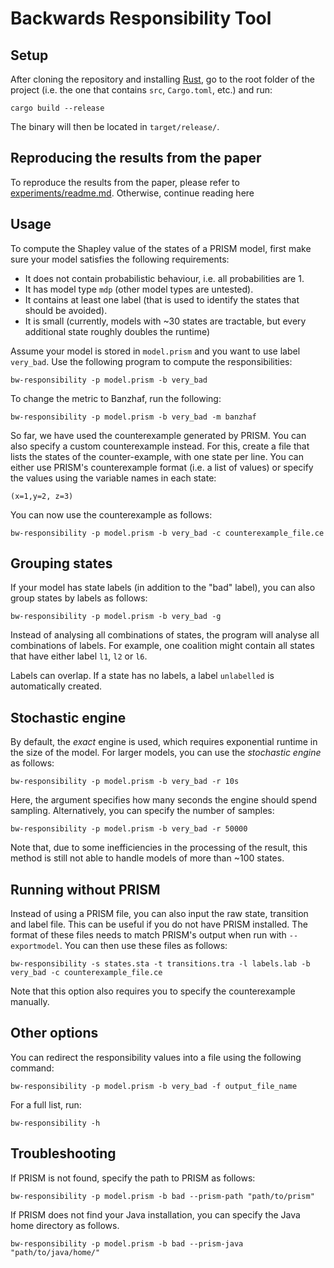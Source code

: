 # Backwards Responsibility Tool

## Setup

After cloning the repository and installing [Rust](https://rustup.rs/), go to the root folder of the project (i.e. the one that contains `src`, `Cargo.toml`, etc.) and run:

    cargo build --release

The binary will then be located in `target/release/`.

## Reproducing the results from the paper

To reproduce the results from the paper, please refer to [experiments/readme.md](experiments/readme.md). Otherwise, continue reading here

## Usage

To compute the Shapley value of the states of a PRISM model, first make sure your model satisfies the following requirements:
* It does not contain probabilistic behaviour, i.e. all probabilities are 1.
* It has model type `mdp` (other model types are untested).
* It contains at least one label (that is used to identify the states that should be avoided).
* It is small (currently, models with ~30 states are tractable, but every additional state roughly doubles the runtime)

Assume your model is stored in `model.prism` and you want to use label `very_bad`. Use the following program to compute the responsibilities:

    bw-responsibility -p model.prism -b very_bad

To change the metric to Banzhaf, run the following:

    bw-responsibility -p model.prism -b very_bad -m banzhaf

So far, we have used the counterexample generated by PRISM. You can also specify a custom counterexample instead. For this, create a file that lists the states of the counter-example, with one state per line. You can either use PRISM's counterexample format (i.e. a list of values) or specify the values using the variable names in each state:

    (x=1,y=2, z=3)

You can now use the counterexample as follows:

    bw-responsibility -p model.prism -b very_bad -c counterexample_file.ce

## Grouping states

If your model has state labels (in addition to the "bad" label), you can also group states by labels as follows:

    bw-responsibility -p model.prism -b very_bad -g

Instead of analysing all combinations of states, the program will analyse all combinations of labels. For example, one coalition might contain all states that have either label `l1`, `l2` or `l6`.

Labels can overlap. If a state has no labels, a label `unlabelled` is automatically created.

## Stochastic engine

By default, the *exact* engine is used, which requires exponential runtime in the size of the model. For larger models, you can use the *stochastic engine* as follows:

    bw-responsibility -p model.prism -b very_bad -r 10s

Here, the argument specifies how many seconds the engine should spend sampling. Alternatively, you can specify the number of samples:

    bw-responsibility -p model.prism -b very_bad -r 50000

Note that, due to some inefficiencies in the processing of the result, this method is still not able to handle models of more than ~100 states.

## Running without PRISM

Instead of using a PRISM file, you can also input the raw state, transition and label file. This can be useful if you do not have PRISM installed. The format of these files needs to match PRISM's output when run with `--exportmodel`. You can then use these files as follows:

    bw-responsibility -s states.sta -t transitions.tra -l labels.lab -b very_bad -c counterexample_file.ce

Note that this option also requires you to specify the counterexample manually.

## Other options

You can redirect the responsibility values into a file using the following command:

    bw-responsibility -p model.prism -b very_bad -f output_file_name

For a full list, run:

    bw-responsibility -h

## Troubleshooting

If PRISM is not found, specify the path to PRISM as follows:

    bw-responsibility -p model.prism -b bad --prism-path "path/to/prism"

If PRISM does not find your Java installation, you can specify the Java home directory as follows.

    bw-responsibility -p model.prism -b bad --prism-java "path/to/java/home/"
